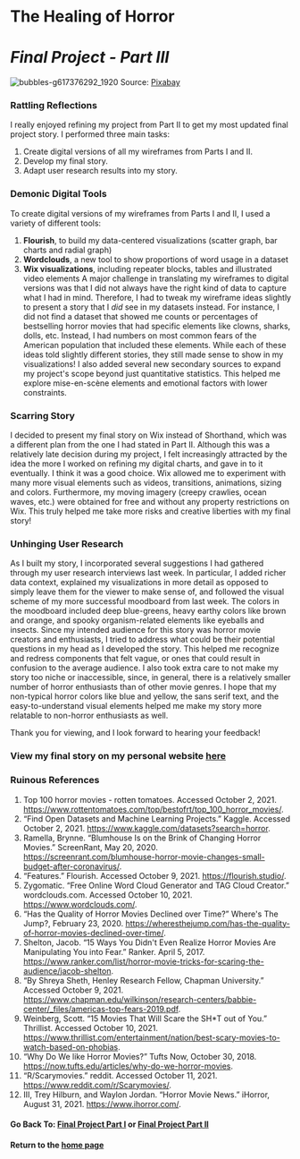 # The Healing of Horror 
# _Final Project - Part III_

![bubbles-g617376292_1920](https://user-images.githubusercontent.com/78868693/136892149-bc7f77a8-8301-457f-93dc-5b9c9b9aa709.jpg)
Source: [Pixabay](https://pixabay.com/photos/bubbles-ocean-sea-underwater-water-1836457/)

### Rattling Reflections
I really enjoyed refining my project from Part II to get my most updated final project story. I performed three main tasks:
1. Create digital versions of all my wireframes from Parts I and II.
2. Develop my final story. 
3. Adapt user research results into my story.

### Demonic Digital Tools
To create digital versions of my wireframes from Parts I and II, I used a variety of different tools:
1. **Flourish**, to build my data-centered visualizations (scatter graph, bar charts and radial graph)
2. **Wordclouds**, a new tool to show proportions of word usage in a dataset
3. **Wix visualizations**, including repeater blocks, tables and illustrated video elements
A major challenge in translating my wireframes to digital versions was that I did not always have the right kind of data to capture what I had in mind. Therefore, I had to tweak my wireframe ideas slightly to present a story that I _did_ see in my datasets instead. For instance, I did not find a dataset that showed me counts or percentages of bestselling horror movies that had specific elements like clowns, sharks, dolls, etc. Instead, I had numbers on most common fears of the American population that included these elements. While each of these ideas told slightly different stories, they still made sense to show in my visualizations! I also added several new secondary sources to expand my project's scope beyond just quantitative statistics. This helped me explore mise-en-scène elements and emotional factors with lower constraints.

### Scarring Story
I decided to present my final story on Wix instead of Shorthand, which was a different plan from the one I had stated in Part II. Although this was a relatively late decision during my project, I felt increasingly attracted by the idea the more I worked on refining my digital charts, and gave in to it eventually. I think it was a good choice. Wix allowed me to experiment with many more visual elements such as videos, transitions, animations, sizing and colors. Furthermore, my moving imagery (creepy crawlies, ocean waves, etc.) were obtained for free and without any property restrictions on Wix. This truly helped me take more risks and creative liberties with my final story!

### Unhinging User Research
As I built my story, I incorporated several suggestions I had gathered through my user research interviews last week. In particular, I added richer data context, explained my visualizations in more detail as opposed to simply leave them for the viewer to make sense of, and followed the visual scheme of my more successful moodboard from last week. The colors in the moodboard included deep blue-greens, heavy earthy colors like brown and orange, and spooky organism-related elements like eyeballs and insects. Since my intended audience for this story was horror movie creators and enthusiasts, I tried to address what could be their potential questions in my head as I developed the story. This helped me recognize and redress components that felt vague, or ones that could result in confusion to the average audience. I also took extra care to not make my story too niche or inaccessible, since, in general, there is a relatively smaller number of horror enthusiasts than of other movie genres. I hope that my non-typical horror colors like blue and yellow, the sans serif text, and the easy-to-understand visual elements helped me make my story more relatable to non-horror enthusiasts as well.

Thank you for viewing, and I look forward to hearing your feedback!

### View my final story on my personal website [here](https://www.shampoodleshams.com/horror)

### Ruinous References
1. Top 100 horror movies - rotten tomatoes. Accessed October 2, 2021. https://www.rottentomatoes.com/top/bestofrt/top_100_horror_movies/. 
2. “Find Open Datasets and Machine Learning Projects.” Kaggle. Accessed October 2, 2021. https://www.kaggle.com/datasets?search=horror. 
3. Ramella, Brynne. “Blumhouse Is on the Brink of Changing Horror Movies.” ScreenRant, May 20, 2020. https://screenrant.com/blumhouse-horror-movie-changes-small-budget-after-coronavirus/. 
4. “Features.” Flourish. Accessed October 9, 2021. https://flourish.studio/. 
5. Zygomatic. “Free Online Word Cloud Generator and TAG Cloud Creator.” wordclouds.com. Accessed October 10, 2021. https://www.wordclouds.com/.
6. “Has the Quality of Horror Movies Declined over Time?” Where's The Jump?, February 23, 2020. https://wheresthejump.com/has-the-quality-of-horror-movies-declined-over-time/. 
7. Shelton, Jacob. “15 Ways You Didn't Even Realize Horror Movies Are Manipulating You into Fear.” Ranker. April 5, 2017. https://www.ranker.com/list/horror-movie-tricks-for-scaring-the-audience/jacob-shelton.
8. “By Shreya Sheth, Henley Research Fellow, Chapman University.” Accessed October 9, 2021. https://www.chapman.edu/wilkinson/research-centers/babbie-center/_files/americas-top-fears-2019.pdf. 
9. Weinberg, Scott. “15 Movies That Will Scare the SH*T out of You.” Thrillist. Accessed October 10, 2021. https://www.thrillist.com/entertainment/nation/best-scary-movies-to-watch-based-on-phobias. 
10. “Why Do We like Horror Movies?” Tufts Now, October 30, 2018. https://now.tufts.edu/articles/why-do-we-horror-movies. 
11. “R/Scarymovies.” reddit. Accessed October 11, 2021. https://www.reddit.com/r/Scarymovies/.
12. III, Trey Hilburn, and Waylon Jordan. “Horror Movie News.” iHorror, August 31, 2021. https://www.ihorror.com/. 

#### Go Back To: [Final Project Part I](final_project_Shambhavi.md) or [Final Project Part II](finalprojectparttwo.md)
#### Return to the [home page](/README.md)
